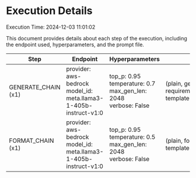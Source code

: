 # Execution Details

Execution Time: 2024-12-03 11:01:02

This document provides details about each step of the execution, including the endpoint used, hyperparameters, and the prompt file.

| Step | Endpoint | Hyperparameters | Prompt Files |
|------|----------|-----------------|--------------|
| GENERATE_CHAIN (x1) | provider: aws-bedrock<br>model_id: meta.llama3-1-405b-instruct-v1:0 | top_p: 0.95<br>temperature: 0.7<br>max_gen_len: 2048<br>verbose: False | (plain, generate-requirements/deprecated/llama3-template.txt) |
| FORMAT_CHAIN (x1) | provider: aws-bedrock<br>model_id: meta.llama3-1-405b-instruct-v1:0 | top_p: 0.95<br>temperature: 0.5<br>max_gen_len: 2048<br>verbose: False | (plain, format-json/llama3/plain-template-v2.txt) |
